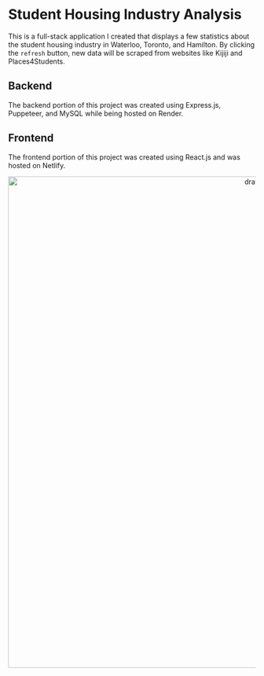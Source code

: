 # Student Housing Industry Analysis
This is a full-stack application I created that displays a few statistics about the student housing industry in Waterloo, Toronto, and Hamilton. By clicking the `refresh` button, new data will be scraped from websites like Kijiji and Places4Students.

## Backend
The backend portion of this project was created using Express.js, Puppeteer, and MySQL while being hosted on Render. 

## Frontend
The frontend portion of this project was created using React.js and was hosted on Netlify.

<p align="center">
    <img src='https://github.com/user-attachments/assets/a3a684a4-7c4b-4b08-bc43-4e34335ec470' alt="drawing" width="1000"/>
</p>

